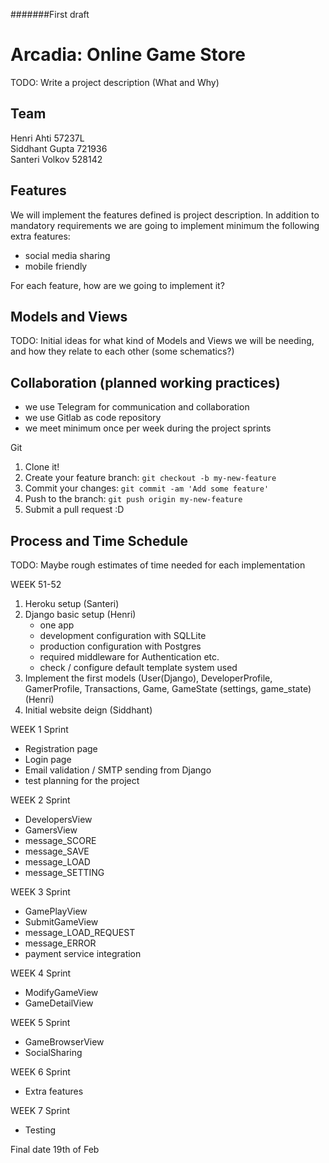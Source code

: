 #######First draft
# Arcadia: Online Game Store
TODO: Write a project description (What and Why)

## Team
Henri Ahti 57237L      
Siddhant Gupta  721936  
Santeri Volkov  528142 

## Features
We will implement the features defined is project description.  In addition to mandatory requirements we are going 
to implement minimum the following extra features:
- social media sharing
- mobile friendly
  
For each feature, how are we going to implement it?
## Models and Views
TODO: Initial ideas for what kind of Models and Views we will be needing, 
and how they relate to each other
(some schematics?)

## Collaboration (planned working practices)
- we use Telegram for communication and collaboration
- we use Gitlab as code repository
- we meet minimum once per week during the project sprints

Git

1. Clone it!
2. Create your feature branch: `git checkout -b my-new-feature`
3. Commit your changes: `git commit -am 'Add some feature'`
4. Push to the branch: `git push origin my-new-feature`
5. Submit a pull request :D  

## Process and Time Schedule
TODO: Maybe rough estimates of time needed for each implementation

WEEK 51-52
1. Heroku setup (Santeri)
2. Django basic setup (Henri)
    - one app
    - development configuration with SQLLite
    - production configuration with Postgres
    - required middleware for Authentication etc.
    - check / configure default template system used
3. Implement the first models (User(Django), DeveloperProfile, GamerProfile, Transactions, Game, GameState (settings, 
game_state) (Henri)
4. Initial website deign (Siddhant)

WEEK 1 Sprint
- Registration page
- Login page
- Email validation / SMTP sending from Django
- test planning for the project

WEEK 2 Sprint
- DevelopersView
- GamersView
- message_SCORE
- message_SAVE
- message_LOAD
- message_SETTING

WEEK 3 Sprint
- GamePlayView
- SubmitGameView
- message_LOAD_REQUEST
- message_ERROR
- payment service integration

WEEK 4 Sprint
- ModifyGameView
- GameDetailView

WEEK 5 Sprint
- GameBrowserView
- SocialSharing

WEEK 6 Sprint
- Extra features

WEEK 7 Sprint
- Testing

Final date 19th of Feb


